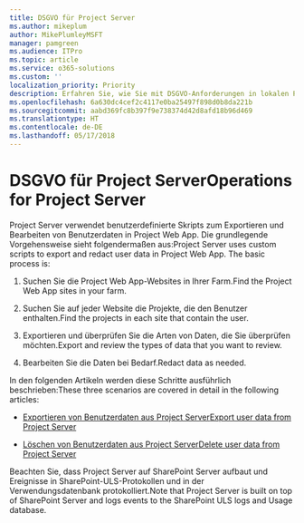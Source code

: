 ```yaml
---
title: DSGVO für Project Server
ms.author: mikeplum
author: MikePlumleyMSFT
manager: pamgreen
ms.audience: ITPro
ms.topic: article
ms.service: o365-solutions
ms.custom: ''
localization_priority: Priority
description: Erfahren Sie, wie Sie mit DSGVO-Anforderungen in lokalen Project Server-Installationen umgehen.
ms.openlocfilehash: 6a630dc4cef2c4117e0ba25497f898d0b8da221b
ms.sourcegitcommit: aabd369fc8b397f9e738374d42d8afd18b96d469
ms.translationtype: HT
ms.contentlocale: de-DE
ms.lasthandoff: 05/17/2018
---
```

# <a name="gdpr-for-project-server"></a><span data-ttu-id="4f7b0-103">DSGVO für Project Server</span><span class="sxs-lookup"><span data-stu-id="4f7b0-103">Operations for Project Server</span></span>

<span data-ttu-id="4f7b0-p101">Project Server verwendet benutzerdefinierte Skripts zum Exportieren und Bearbeiten von Benutzerdaten in Project Web App. Die grundlegende Vorgehensweise sieht folgendermaßen aus:</span><span class="sxs-lookup"><span data-stu-id="4f7b0-p101">Project Server uses custom scripts to export and redact user data in Project Web App. The basic process is:</span></span>

1.  <span data-ttu-id="4f7b0-106">Suchen Sie die Project Web App-Websites in Ihrer Farm.</span><span class="sxs-lookup"><span data-stu-id="4f7b0-106">Find the Project Web App sites in your farm.</span></span>

2.  <span data-ttu-id="4f7b0-107">Suchen Sie auf jeder Website die Projekte, die den Benutzer enthalten.</span><span class="sxs-lookup"><span data-stu-id="4f7b0-107">Find the projects in each site that contain the user.</span></span>

3.  <span data-ttu-id="4f7b0-108">Exportieren und überprüfen Sie die Arten von Daten, die Sie überprüfen möchten.</span><span class="sxs-lookup"><span data-stu-id="4f7b0-108">Export and review the types of data that you want to review.</span></span>

4.  <span data-ttu-id="4f7b0-109">Bearbeiten Sie die Daten bei Bedarf.</span><span class="sxs-lookup"><span data-stu-id="4f7b0-109">Redact data as needed.</span></span>

<span data-ttu-id="4f7b0-110">In den folgenden Artikeln werden diese Schritte ausführlich beschrieben:</span><span class="sxs-lookup"><span data-stu-id="4f7b0-110">These three scenarios are covered in detail in the following articles:</span></span>

- [<span data-ttu-id="4f7b0-111">Exportieren von Benutzerdaten aus Project Server</span><span class="sxs-lookup"><span data-stu-id="4f7b0-111">Export user data from Project Server</span></span>](/Project/export-user-data-from-project-server?toc=/Office365/Enterprise/toc.json)

- [<span data-ttu-id="4f7b0-112">Löschen von Benutzerdaten aus Project Server</span><span class="sxs-lookup"><span data-stu-id="4f7b0-112">Delete user data from Project Server</span></span>](/Project/delete-user-data-from-project-server?toc=/Office365/Enterprise/toc.json)


<span data-ttu-id="4f7b0-113">Beachten Sie, dass Project Server auf SharePoint Server aufbaut und Ereignisse in SharePoint-ULS-Protokollen und in der Verwendungsdatenbank protokolliert.</span><span class="sxs-lookup"><span data-stu-id="4f7b0-113">Note that Project Server is built on top of SharePoint Server and logs events to the SharePoint ULS logs and Usage database.</span></span>
